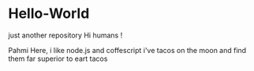 # Hello-World
just another repository
Hi humans !

Pahmi Here, i like node.js and coffescript
i've tacos on the moon and find them far superior to eart tacos
